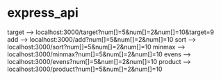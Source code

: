 # express_api

target --> localhost:3000/target?num[]=5&num[]=2&num[]=10&target=9
add --> localhost:3000/add?num[]=5&num[]=2&num[]=10
sort --> localhost:3000/sort?num[]=5&num[]=2&num[]=10
minmax --> localhost:3000/minmax?num[]=5&num[]=2&num[]=10
evens --> localhost:3000/evens?num[]=5&num[]=2&num[]=10
product --> localhost:3000/product?num[]=5&num[]=2&num[]=10
